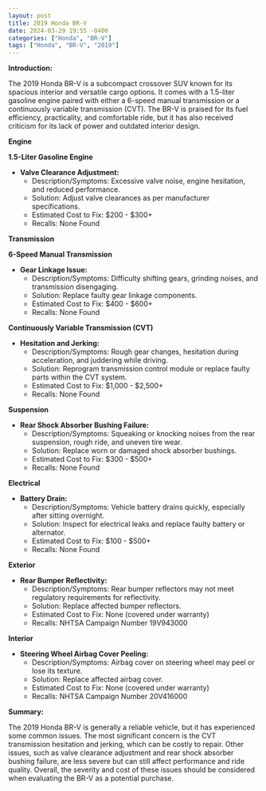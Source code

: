 ```yaml
---
layout: post
title: 2019 Honda BR-V
date: 2024-03-29 19:55 -0400
categories: ["Honda", "BR-V"]
tags: ["Honda", "BR-V", "2019"]
---
```

**Introduction:**

The 2019 Honda BR-V is a subcompact crossover SUV known for its spacious interior and versatile cargo options. It comes with a 1.5-liter gasoline engine paired with either a 6-speed manual transmission or a continuously variable transmission (CVT). The BR-V is praised for its fuel efficiency, practicality, and comfortable ride, but it has also received criticism for its lack of power and outdated interior design.

**Engine**

**1.5-Liter Gasoline Engine**

* **Valve Clearance Adjustment:**
  * Description/Symptoms: Excessive valve noise, engine hesitation, and reduced performance.
  * Solution: Adjust valve clearances as per manufacturer specifications.
  * Estimated Cost to Fix: $200 - $300+
  * Recalls: None Found

**Transmission**

**6-Speed Manual Transmission**

* **Gear Linkage Issue:**
  * Description/Symptoms: Difficulty shifting gears, grinding noises, and transmission disengaging.
  * Solution: Replace faulty gear linkage components.
  * Estimated Cost to Fix: $400 - $600+
  * Recalls: None Found

**Continuously Variable Transmission (CVT)**

* **Hesitation and Jerking:**
  * Description/Symptoms: Rough gear changes, hesitation during acceleration, and juddering while driving.
  * Solution: Reprogram transmission control module or replace faulty parts within the CVT system.
  * Estimated Cost to Fix: $1,000 - $2,500+
  * Recalls: None Found

**Suspension**

* **Rear Shock Absorber Bushing Failure:**
  * Description/Symptoms: Squeaking or knocking noises from the rear suspension, rough ride, and uneven tire wear.
  * Solution: Replace worn or damaged shock absorber bushings.
  * Estimated Cost to Fix: $300 - $500+
  * Recalls: None Found

**Electrical**

* **Battery Drain:**
  * Description/Symptoms: Vehicle battery drains quickly, especially after sitting overnight.
  * Solution: Inspect for electrical leaks and replace faulty battery or alternator.
  * Estimated Cost to Fix: $100 - $500+
  * Recalls: None Found

**Exterior**

* **Rear Bumper Reflectivity:**
  * Description/Symptoms: Rear bumper reflectors may not meet regulatory requirements for reflectivity.
  * Solution: Replace affected bumper reflectors.
  * Estimated Cost to Fix: None (covered under warranty)
  * Recalls: NHTSA Campaign Number 19V943000

**Interior**

* **Steering Wheel Airbag Cover Peeling:**
  * Description/Symptoms: Airbag cover on steering wheel may peel or lose its texture.
  * Solution: Replace affected airbag cover.
  * Estimated Cost to Fix: None (covered under warranty)
  * Recalls: NHTSA Campaign Number 20V416000

**Summary:**

The 2019 Honda BR-V is generally a reliable vehicle, but it has experienced some common issues. The most significant concern is the CVT transmission hesitation and jerking, which can be costly to repair. Other issues, such as valve clearance adjustment and rear shock absorber bushing failure, are less severe but can still affect performance and ride quality. Overall, the severity and cost of these issues should be considered when evaluating the BR-V as a potential purchase.
